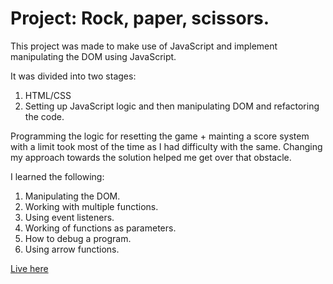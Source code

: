 # Project: Rock, paper, scissors.

This project was made to make use of JavaScript and implement manipulating the DOM using JavaScript.

It was divided into two stages: 
1. HTML/CSS
2. Setting up JavaScript logic and then manipulating DOM and refactoring the code.

Programming the logic for resetting the game + mainting a score system with a limit took most of the time as I had difficulty with the same. Changing my approach towards the solution helped me get over that obstacle. 

I learned the following:
1. Manipulating the DOM.
2. Working with multiple functions.
3. Using event listeners.
4. Working of functions as parameters.
5. How to debug a program.
6. Using arrow functions. 

[Live here](https://heimeshc.github.io/rpsProject/)
